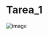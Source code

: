# Tarea_1
![image](https://user-images.githubusercontent.com/126489355/231623029-4a2747d9-b0fa-440c-aa59-1c3e7944fe15.png)
